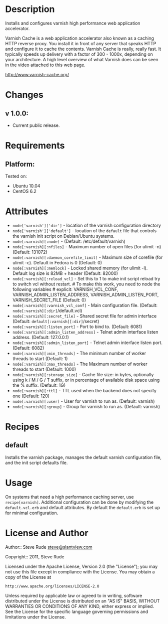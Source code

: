 Description
===========

Installs and configures varnish high performance web application accelerator.

Varnish Cache is a web application accelerator also known as a caching HTTP 
reverse proxy. You install it in front of any server that speaks HTTP and 
configure it to cache the contents. Varnish Cache is really, really fast. 
It typically speeds up delivery with a factor of 300 - 1000x, depending 
on your architecture. A high level overview of what Varnish does can be 
seen in the video attached to this web page.

http://www.varnish-cache.org/

Changes
=======

## v 1.0.0:

* Current public release.

Requirements
============

## Platform:

Tested on:

* Ubuntu 10.04
* CentOS 6.2

Attributes
==========

* `node['varnish']['dir']` - location of the varnish configuration directory
* `node['varnish']['default']` - location of the `default` file that controls 
   the varnish init script on Debian/Ubuntu systems.
* `node[:varnish][:node]` -  (Default: /etc/default/varnish)
* `node[:varnish][:nfiles]` - Maximum number of open files (for ulimit -n) 
   (Default: 131072)
* `node[:varnish][:daemon_corefile_limit]` - Maximum size of corefile (for 
   ulimit -c). Default in Fedora is 0 (Default: 0)
* `node[:varnish][:memlock]` - Locked shared memory (for ulimit -l). Default 
   log size is 82MB + header (Default: 82000)
* `node[:varnish][:reload_vcl]` - Set this to 1 to make init script reload try 
   to switch vcl without restart.  # To make this work, you need to node the 
   following variables # explicit: VARNISH_VCL_CONF, 
   VARNISH_ADMIN_LISTEN_ADDRESS, VARNISH_ADMIN_LISTEN_PORT, VARNISH_SECRET_FILE
   (Default: 0)
* `node[:varnish][:varnish_vcl_conf]` - Main configuration file. (Default: 
  `node[:varnish][:dir]`/default.vcl)
* `node[:varnish][:secret_file]` - Shared secret file for admin interface 
   (Default: `default[:varnish][:dir]`/secret)
* `node[:varnish][:listen_port]` - Port to bind to. (Default: 6081)
* `node[:varnish][:admin_listen_address]` - Telnet admin interface listen 
   address. (Default: 127.0.0.1)
* `node[:varnish][:admin_listen_port]` - Telnet admin interface listen port.
   (Default: 6082)
* `node[:varnish][:min_threads]` - The minimum number of worker threads to 
   start (Default: 1)
* `node[:varnish][:max_threads]` - The Maximum number of worker threads to 
   start (Default: 1000)
* `node[:varnish][:storage_size]` - Cache file size: in bytes, optionally 
   using k / M / G / T suffix, or in percentage of available disk space using 
   the % suffix. (Default: 1G)
* `node[:varnish][:ttl]` - TTL used when the backend does not specify one 
   (Default: 120)
* `node[:varnish][:user]` - User for varnish to run as. (Default: varnish)
* `node[:varnish][:group]` - Group for varnish to run as. (Default: varnish)


Recipes
=======

default
-------

Installs the varnish package, manages the default varnish configuration file, 
and the init script defaults file.

Usage
=====

On systems that need a high performance caching server, use `recipe[varnish]`. 
Additional configuration can be done by modifying the `default.vcl.erb` and 
default attributes. By default the `default.erb` is set up
for minimal configuration.

License and Author
==================

Author:: Steve Rude <steve@slantview.com>

Copyright:: 2011, Steve Rude

Licensed under the Apache License, Version 2.0 (the "License");
you may not use this file except in compliance with the License.
You may obtain a copy of the License at

    http://www.apache.org/licenses/LICENSE-2.0

Unless required by applicable law or agreed to in writing, software
distributed under the License is distributed on an "AS IS" BASIS,
WITHOUT WARRANTIES OR CONDITIONS OF ANY KIND, either express or implied.
See the License for the specific language governing permissions and
limitations under the License.
